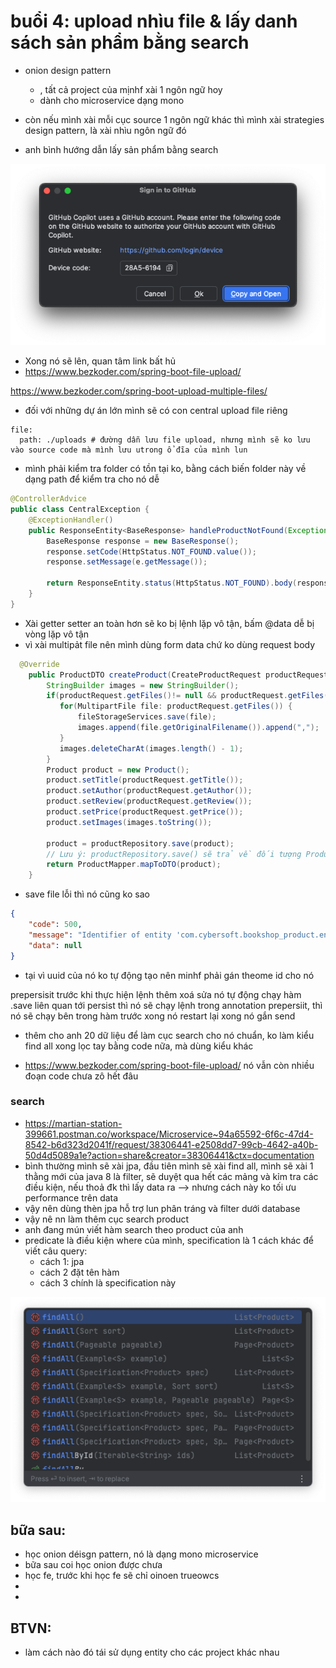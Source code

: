 # buổi 4: upload nhìu file & lấy danh sách sản phẩm bằng search

- onion design pattern
  - , tất cả project của mịnhf xài 1 ngôn ngữ hoy
  - dành cho microservice dạng mono

- còn nếu mình xài mỗi cục source 1 ngôn ngữ khác thì mình xài strategies design pattern, là xài nhìu ngôn ngữ đó

- anh bình hướng dẫn lấy sản phẩm bằng search

![alt text](<Screenshot 2025-06-08 at 08.55.09.png>)

- Xong nó sẽ lên, quan tâm link bất hủ
- https://www.bezkoder.com/spring-boot-file-upload/

https://www.bezkoder.com/spring-boot-upload-multiple-files/

- đối với những dự án lớn mình sẽ có con central upload file riêng

```
file:
  path: ./uploads # đường dẫn lưu file upload, nhưng mình sẽ ko lưu vào source code mà mình lưu utrong ổ đĩa của mình lun
```
- mình phải kiểm tra folder có tồn tại ko, bằng cách biến folder này về dạng path để kiểm tra cho nó dễ

```java
@ControllerAdvice
public class CentralException {
    @ExceptionHandler()
    public ResponseEntity<BaseResponse> handleProductNotFound(Exception e) {
        BaseResponse response = new BaseResponse();
        response.setCode(HttpStatus.NOT_FOUND.value());
        response.setMessage(e.getMessage());

        return ResponseEntity.status(HttpStatus.NOT_FOUND).body(response);
    }
}

```

- Xài getter setter an toàn hơn sẽ ko bị lệnh lặp vô tận, bấm @data dễ bị vòng lặp vô tận
- vì xài multipảt file nên mình dùng form data chứ ko dùng request body

```java
  @Override
    public ProductDTO createProduct(CreateProductRequest productRequest) {
        StringBuilder images = new StringBuilder();
        if(productRequest.getFiles()!= null && productRequest.getFiles().length > 0) {
           for(MultipartFile file: productRequest.getFiles()) {
               fileStorageServices.save(file);
               images.append(file.getOriginalFilename()).append(",");
           }
           images.deleteCharAt(images.length() - 1);
        }
        Product product = new Product();
        product.setTitle(productRequest.getTitle());
        product.setAuthor(productRequest.getAuthor());
        product.setReview(productRequest.getReview());
        product.setPrice(productRequest.getPrice());
        product.setImages(images.toString());

        product = productRepository.save(product);
        // Lưu ý: productRepository.save() sẽ trả về đối tượng Product đã được lưu vào CSDL, bao gồm cả ID tự động sinh ra.
        return ProductMapper.mapToDTO(product);
    }
```

- save file lỗi thì nó cũng ko sao


```json
{
    "code": 500,
    "message": "Identifier of entity 'com.cybersoft.bookshop_product.entity.Product' must be manually assigned before calling 'persist()'",
    "data": null
}
```
- tại vì uuid của nó ko tự động tạo nên minhf phải gán theome id cho nó

prepersisit
trước khi thực hiện lệnh thêm xoá sửa nó tự động chạy hàm .save liên quan tới persist thì nó sẽ chạy lệnh trong annotation prepersiit, thì nó sẽ chạy bên trong hàm trước xong nó restart lại xong nó gắn send 

- thêm cho anh 20 dữ liệu để làm cục search cho nó chuẩn, ko làm kiểu find all xong lọc tay bằng code nữa, mà dùng kiểu khác

- https://www.bezkoder.com/spring-boot-file-upload/ nó vẫn còn nhiều đoạn code chưa zô hết đâu

### search
- https://martian-station-399661.postman.co/workspace/Microservice~94a65592-6f6c-47d4-8542-b6d323d2041f/request/38306441-e2508dd7-99cb-4642-a40b-50d4d5089a1e?action=share&creator=38306441&ctx=documentation
- bình thường mình sẽ xài jpa, đầu tiên mình sẽ xài find all, mình sẽ xài 1 thằng mới của java 8 là filter, sẽ duyệt qua hết các mảng và kỉm tra các điều kiện, nếu thoả đk thì lấy data ra --> nhưng cách này ko tối ưu performance trên data
- vậy nên dùng thèn jpa hỗ trợ lun phân tráng và filter dưới database
- vậy nê nn làm thêm cục search product
- anh đang mún viết hàm search theo product của anh
- predicate là điều kiện where của mình, specification là 1 cách khác để viết câu query:
  - cách 1: jpa
  - cách 2 đặt tên hàm
  - cách 3 chính là specification này

![alt text](<Screenshot 2025-06-08 at 11.13.52.png>)

## bữa sau:
- học onion déisgn pattern, nó là dạng mono microservice
- bữa sau coi học onion được chưa
- học fe, trước khi học fe sẽ chỉ oinoen trueowcs
- 
- 
## BTVN: 
- làm cách nào đó tái sử dụng entity cho các project khác nhau